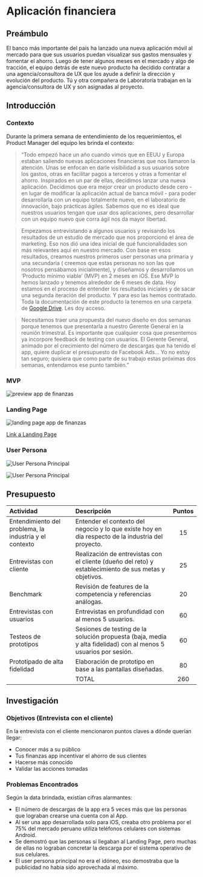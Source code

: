 # Aplicación financiera

## Preámbulo

El banco más importante del país ha lanzado una nueva aplicación móvil al
mercado para que sus usuarios puedan visualizar sus gastos mensuales y fomentar
el ahorro. Luego de tener algunos meses en el mercado y algo de tracción, el
equipo detrás de este nuevo producto ha decidido contratar a una
agencia/consultora de UX que los ayude a definir la dirección y evolución del
producto. Tú y otra compañera de Laboratoria trabajan en la agencia/consultora
de UX y son asignadas al proyecto.

## Introducción

### Contexto

Durante la primera semana de entendimiento de los requerimientos, el Product
Manager del equipo les brinda el contexto:

>“Todo empezó hace un año cuando vimos que en EEUU y Europa estaban saliendo
  nuevas aplicaciones financieras que nos llamaron la atención. Unas se enfocan
  en darle visibilidad a sus usuarios sobre los gastos, otras en facilitar pagos
  a terceros y otras a fomentar el ahorro. Inspirados en un par de ellas,
  decidimos lanzar una nueva aplicación. Decidimos que era mejor crear un
  producto desde cero - en lugar de modificar la aplicación actual de banca
  móvil - para poder desarrollarla con un equipo totalmente nuevo, en el
  laboratorio de innovación, bajo prácticas ágiles. Sabemos que no es ideal que
  nuestros usuarios tengan que usar dos aplicaciones, pero desarrollar con un
  equipo nuevo que corra ágil nos da mayor libertad.

> Empezamos entrevistando a algunos usuarios y revisando los resultados de un
  estudio de mercado que nos proporcionó el área de marketing. Eso nos dió una
  idea inicial de qué funcionalidades son más relevantes aquí en nuestro
  mercado. Con base en esos resultados, creamos nuestros primeros user personas
  una primaria y una secundaria ( creemos que estas personas no son las que
  nosotros pensábamos inicialmente), y diseñamos y desarrollamos un ‘Producto
  mínimo viable’ (MVP) en 2 meses en iOS. Ese MVP lo hemos lanzado y tenemos
  alrededor de 6 meses de data. Hoy estamos en el proceso de entender los
  resultados iniciales y de sacar una segunda iteración del producto. Y para eso
  las hemos contratado. Toda la documentación de este producto la tenemos en una
  carpeta de [Google Drive](http://bit.ly/uxd-reto-2). Les doy acceso.
  
> Necesitamos traer una propuesta del nuevo diseño en dos semanas porque tenemos
  que presentarla a nuestro Gerente General en la reunión trimestral. Es
  importante que cualquier cosa que presentemos ya incorpore feedback de testing
  con usuarios. El Gerente General, animado por el crecimiento del número de
  descargas que ha tenido el app, quiere duplicar el presupuesto de Facebook
  Ads… Yo no estoy tan seguro; quisiera que como parte de su trabajo estas
  próximas dos semanas, entendamos ese punto también.”
  
### MVP

![preview app de finanzas](https://lh3.googleusercontent.com/WyfUPurRuoXyyeZScQtdLhk063ZozToVlujoljul3TDwJW5KZy3Om_LvuB-TB9IcG2r_BCSpoXtXL-bZjIeGBFxQmL4GYEM2QXnQovq6EvixYaO_Z5-gFMvljM9jye7bVofendMteBI)

### Landing Page

![landing page app de finanzas](https://drive.google.com/file/d/1cM4L6CiRCiCHzoQYILPMon5xgl72KDxV/view?usp=sharing)

[Link a Landing Page](http://tus-finanzas.pagedemo.co/)

### User Persona

![User Persona Principal](https://drive.google.com/file/d/1cM4L6CiRCiCHzoQYILPMon5xgl72KDxV/view?usp=sharing)

![User Persona Principal](https://drive.google.com/file/d/1cM4L6CiRCiCHzoQYILPMon5xgl72KDxV/view?usp=sharing)

## Presupuesto

|Actividad|Descripción|Puntos|
|:----|:---|:---:|
|Entendimiento del problema, la industria y el contexto| Entender el contexto del negocio y lo que existe hoy en día respecto de la industria del proyecto. | 15 |
|Entrevistas con cliente| Realización de entrevistas con el cliente (dueño del reto) y establecimiento de sus metas y objetivos. | 25 |
|Benchmark| Revisión de features de la competencia y referencias análogas. | 20 |
|Entrevistas con usuarios| Entrevistas en profundidad con al menos 5 usuarios. | 60 | 
|Testeos de prototipos| Sesiones de testing de la solución propuesta (baja, media y alta fidelidad) con al menos 5 usuarios por sesión. | 60 |
|Prototipado de alta fidelidad| Elaboración de prototipo en base a las pantallas diseñadas. | 80 |
| | TOTAL | 260 |

## Investigación

### Objetivos (Entrevista con el cliente)

En la entrevista con el cliente mencionaron puntos claves a dónde querían llegar:
* Conocer más a su público
* Tus finanzas app incentivar el ahorro de sus clientes
* Hacerse más conocido
* Validar las acciones tomadas 

### Problemas Encontrados

Según la data brindada, existían cifras alarmantes:
* El número de descargas de la app era 5 veces más que las personas que lograban crearse una cuenta con al App.
* Al ser una app desarrollada solo para iOS, creaba otro problema por el 75% del mercado peruano utiliza teléfonos celulares con sistemas Android.
* Se demostró que las personas sí llegaban al Landing Page, pero muchas de ellas no lograban concretar la descarga por el sistema operativo de sus celulares.
* El user persona principal no era el idóneo, eso demostraba que la publicidad no habia sido aprovechada al máximo.


